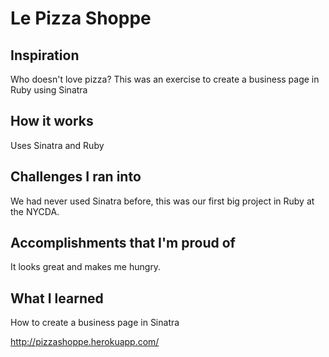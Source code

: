 Le Pizza Shoppe
=====

## Inspiration 

Who doesn't love pizza? This was an exercise to create a business page in Ruby using Sinatra

## How it works 

Uses Sinatra and Ruby

## Challenges I ran into 

We had never used Sinatra before, this was our first big project in Ruby at the NYCDA.

## Accomplishments that I'm proud of 

It looks great and makes me hungry.

## What I learned 

How to create a business page in Sinatra

http://pizzashoppe.herokuapp.com/

